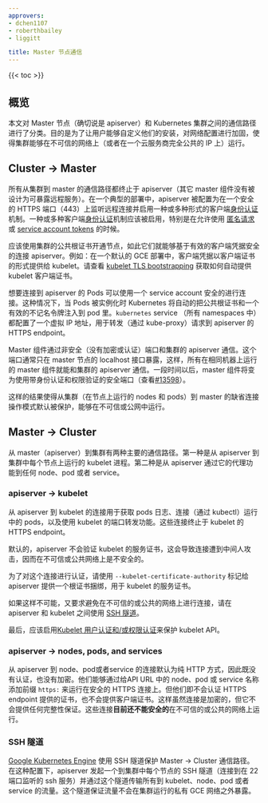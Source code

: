```yaml
---
approvers:
- dchen1107
- roberthbailey
- liggitt

title: Master 节点通信
---
```


{{< toc >}}


## 概览


本文对 Master 节点（确切说是 apiserver）和 Kubernetes 集群之间的通信路径进行了分类。目的是为了让用户能够自定义他们的安装，对网络配置进行加固，使得集群能够在不可信的网络上（或者在一个云服务商完全公共的 IP 上）运行。


## Cluster -> Master


所有从集群到 master 的通信路径都终止于 apiserver（其它 master 组件没有被设计为可暴露远程服务）。在一个典型的部署中，apiserver 被配置为在一个安全的 HTTPS 端口（443）上监听远程连接并启用一种或多种形式的客户端[身份认证](/docs/admin/authentication/)机制。一种或多种客户端[身份认证](/docs/admin/authentication/)机制应该被启用，特别是在允许使用 [匿名请求](/docs/admin/authentication/#anonymous-requests) 或 [service account tokens](/docs/admin/authentication/#service-account-tokens) 的时候。


应该使用集群的公共根证书开通节点，如此它们就能够基于有效的客户端凭据安全的连接 apiserver。例如：在一个默认的 GCE 部署中，客户端凭据以客户端证书的形式提供给 kubelet。请查看 [kubelet TLS bootstrapping](/docs/admin/kubelet-tls-bootstrapping/) 获取如何自动提供 kubelet 客户端证书。


想要连接到 apiserver 的 Pods 可以使用一个 service account 安全的进行连接。这种情况下，当 Pods 被实例化时 Kubernetes 将自动的把公共根证书和一个有效的不记名令牌注入到 pod 里。`kubernetes` service （所有 namespaces 中）都配置了一个虚拟 IP 地址，用于转发（通过 kube-proxy）请求到 apiserver 的 HTTPS endpoint。


Master 组件通过非安全（没有加密或认证）端口和集群的 apiserver 通信。这个端口通常只在 master 节点的 localhost 接口暴露，这样，所有在相同机器上运行的 master 组件就能和集群的 apiserver 通信。一段时间以后，master 组件将变为使用带身份认证和权限验证的安全端口（查看[#13598](https://github.com/kubernetes/kubernetes/issues/13598)）。


这样的结果使得从集群（在节点上运行的 nodes 和 pods）到 master 的缺省连接操作模式默认被保护，能够在不可信或公网中运行。


## Master -> Cluster


从 master（apiserver）到集群有两种主要的通信路径。第一种是从 apiserver 到集群中每个节点上运行的 kubelet 进程。第二种是从 apiserver 通过它的代理功能到任何 node、pod 或者 service。


### apiserver -> kubelet


从 apiserver 到 kubelet 的连接用于获取 pods 日志、连接（通过 kubectl）运行中的 pods，以及使用 kubelet 的端口转发功能。这些连接终止于 kubelet 的 HTTPS endpoint。


默认的，apiserver 不会验证 kubelet 的服务证书，这会导致连接遭到中间人攻击，因而在不可信或公共网络上是不安全的。  


为了对这个连接进行认证，请使用 `--kubelet-certificate-authority` 标记给 apiserver 提供一个根证书捆绑，用于 kubelet 的服务证书。


如果这样不可能，又要求避免在不可信的或公共的网络上进行连接，请在 apiserver 和 kubelet 之间使用 [SSH 隧道](/docs/concepts/architecture/master-node-communication/#ssh-tunnels)。


最后，应该启用[Kubelet 用户认证和/或权限认证](/docs/admin/kubelet-authentication-authorization/)来保护 kubelet API。


### apiserver -> nodes, pods, and services


从 apiserver 到 node、pod或者service 的连接默认为纯 HTTP 方式，因此既没有认证，也没有加密。他们能够通过给API URL 中的 node、pod 或 service 名称添加前缀 `https:` 来运行在安全的 HTTPS 连接上。但他们即不会认证 HTTPS endpoint 提供的证书，也不会提供客户端证书。这样虽然连接是加密的，但它不会提供任何完整性保证。这些连接**目前还不能安全的**在不可信的或公共的网络上运行。


### SSH 隧道


[Google Kubernetes Engine](https://cloud.google.com/kubernetes-engine/docs/) 使用 SSH 隧道保护 Master -> Cluster 通信路径。在这种配置下，apiserver 发起一个到集群中每个节点的 SSH 隧道（连接到在 22 端口监听的 ssh 服务）并通过这个隧道传输所有到 kubelet、node、pod 或者 service 的流量。这个隧道保证流量不会在集群运行的私有 GCE 网络之外暴露。
